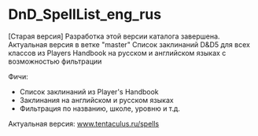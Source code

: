 # DnD_SpellList_eng_rus
[Старая версия] Разработка этой версии каталога завершена. Актуальная версия в ветке "master"
Список заклинаний D&amp;D5 для всех классов из Players Handbook на русском и английском языках с возможностью фильтрации

Фичи: 
* Список заклинаний из Player's Handbook
* Заклинания на английском и русском языках
* Фильтрация по названию, школе, уровню и т.д.

Актуальная версия:
www.tentaculus.ru/spells

